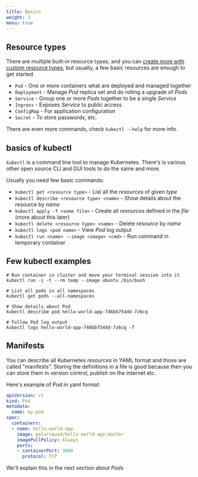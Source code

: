 ```yaml
---
title: Basics
weight: 3
menu: true
---
```


## Resource types
There are multiple built-in resource types, and you can [create more with custom resource types](https://kubernetes.io/docs/concepts/extend-kubernetes/api-extension/custom-resources/#customresourcedefinitions), but usually, a few basic resources are enough to get started.

- `Pod` - One or more containers what are deployed and managed together
- `Deployment` - Manage _Pod_ replica set and do rolling a upgrade of _Pods_
- `Service` - Group one or more _Pods_ together to be a single _Service_
- `Ingress` - Exposes _Service_ to public access
- `ConfigMap` - For application configuration
- `Secret` - To store passwords, etc.

There are even more commands, check `kubectl --help` for more info.

## basics of kubectl
`kubectl` is a command line tool to manage Kubernetes. There's is various other open source CLI and GUI tools to do the same and more.

Usually you need few basic commands:

- `kubectl get <resource type>` - List all the _resources_ of given _type_
- `kubectl describe <resource type> <name>` - Show details about the resource by _name_
- `kubectl apply -f <some file>` - Create all _resources_ defined in the _file_ (more about this later)
- `kubectl delete <resource type> <name>` - Delete _resource_ by _name_
- `kubectl logs <pod name>` - View _Pod_ log output
- `kubectl run <name> --image <image> <cmd>` - Run command in temporary container

## Few kubectl examples
```shell
# Run container in cluster and move your terminal session into it
kubectl run -i -t --rm temp --image ubuntu /bin/bash

# List all pods in all namespaces
kubectl get pods --all-namespaces

# Show details about Pod
kubectl describe pod hello-world-app-746bb754dd-7z6cq

# Follow Pod log output
kubectl logs hello-world-app-746bb754dd-7z6cq -f
```

## Manifests
You can describe all Kubernetes _resources_ in YAML format and those are called "manifests". Storing the definitions in a file is good because then you can store them in version control, publish on the internet etc.

Here's example of Pod in yaml format:
```yaml
apiVersion: v1
kind: Pod
metadata:
  name: my-pod
spec:
  containers:
  - name: hello-world-app
    image: polarsquad/hello-world-app:master
    imagePullPolicy: Always
    ports:
    - containerPort: 3000
      protocol: TCP
```

We'll explain this in the next section about _Pods_